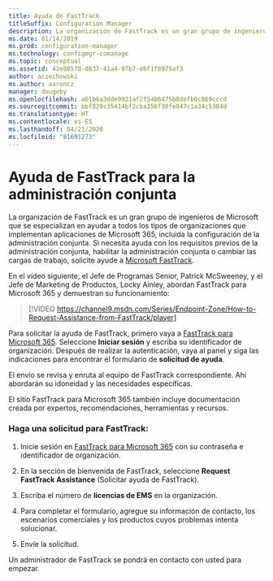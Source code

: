 ```yaml
---
title: Ayuda de FastTrack
titleSuffix: Configuration Manager
description: La organización de FastTrack es un gran grupo de ingenieros de Microsoft que se especializan en ayudar a todos los tipos de organizaciones a implementar Microsoft 365
ms.date: 01/14/2019
ms.prod: configuration-manager
ms.technology: configmgr-comanage
ms.topic: conceptual
ms.assetid: 42e80570-d637-41a4-97b7-ebf1f8975af3
author: aczechowski
ms.author: aaroncz
manager: dougeby
ms.openlocfilehash: a01b6a3dde9921af2f5486475b0defb0c869cccd
ms.sourcegitcommit: bbf820c35414bf2cba356f30fe047c1a34c5384d
ms.translationtype: HT
ms.contentlocale: es-ES
ms.lasthandoff: 04/21/2020
ms.locfileid: "81691273"
---
```

# <a name="get-help-from-fasttrack-for-co-management"></a>Ayuda de FastTrack para la administración conjunta

La organización de FastTrack es un gran grupo de ingenieros de Microsoft que se especializan en ayudar a todos los tipos de organizaciones que implementan aplicaciones de Microsoft 365, incluida la configuración de la administración conjunta. Si necesita ayuda con los requisitos previos de la administración conjunta, habilitar la administración conjunta o cambiar las cargas de trabajo, solicite ayude a [Microsoft FastTrack](https://Microsoft.com/FastTrack/). 

En el vídeo siguiente, el Jefe de Programas Senior, Patrick McSweeney, y el Jefe de Marketing de Productos, Locky Ainley, abordan FastTrack para Microsoft 365 y demuestran su funcionamiento:

> [!VIDEO https://channel9.msdn.com/Series/Endpoint-Zone/How-to-Request-Assistance-from-FastTrack/player]

Para solicitar la ayuda de FastTrack, primero vaya a [FastTrack para Microsoft 365](https://fasttrack.microsoft.com/microsoft365/capabilities?view=security). Seleccione **Iniciar sesión** y escriba su identificador de organización. Después de realizar la autenticación, vaya al panel y siga las indicaciones para encontrar el formulario de **solicitud de ayuda**.

El envío se revisa y enruta al equipo de FastTrack correspondiente. Ahí abordarán su idoneidad y las necesidades específicas. 

El sitio FastTrack para Microsoft 365 también incluye documentación creada por expertos, recomendaciones, herramientas y recursos.


### <a name="make-a-fasttrack-request"></a>Haga una solicitud para FastTrack:

1. Inicie sesión en [FastTrack para Microsoft 365](https://fasttrack.microsoft.com/microsoft365/capabilities?view=security) con su contraseña e identificador de organización.  

2. En la sección de bienvenida de FastTrack, seleccione **Request FastTrack Assistance** (Solicitar ayuda de FastTrack).  

3. Escriba el número de **licencias de EMS** en la organización.  

4. Para completar el formulario, agregue su información de contacto, los escenarios comerciales y los productos cuyos problemas intenta solucionar.

5. Envíe la solicitud. 

Un administrador de FastTrack se pondrá en contacto con usted para empezar.
